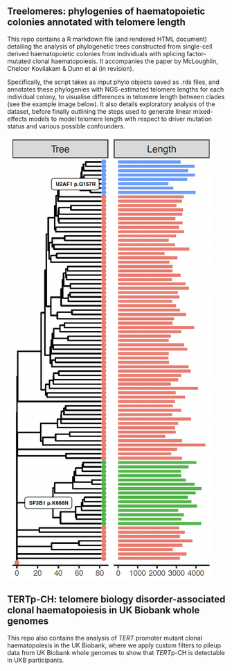 ## Treelomeres: phylogenies of haematopoietic colonies annotated with telomere length 

This repo contains a R markdown file (and rendered HTML document) detailing the analysis of phylogenetic trees constructed from single-cell derived haematopoietic colonies from individuals with splicing factor-mutated clonal haematopoiesis. It accompanies the paper by McLoughlin, Cheloor Kovilakam & Dunn et al (in revision). 

Specifically, the script takes as input phylo objects saved as .rds files, and annotates these phylogenies with NGS-estimated telomere lengths for each individual colony, to visualise differences in telomere length between clades (see the example image below). It also details exploratory analysis of the dataset, before finally outlining the steps used to generate linear mixed-effects models to model telomere length with respect to driver mutation status and various possible confounders.  

![Example image of phylogeny annotated with telomere length](./example/example-annotated-phylogeny.png)

## TERTp-CH: telomere biology disorder-associated clonal haematopoiesis in UK Biobank whole genomes

This repo also contains the analysis of *TERT* promoter mutant clonal haematopoiesis in the UK Biobank, where we apply custom filters to pileup data from UK Biobank whole genomes to show that *TERT*p-CH is detectable in UKB participants.  

